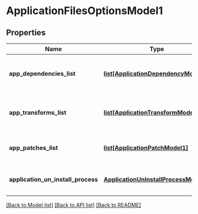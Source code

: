 # ApplicationFilesOptionsModel1

## Properties
Name | Type | Description | Notes
------------ | ------------- | ------------- | -------------
**app_dependencies_list** | [**list[ApplicationDependencyModel1]**](ApplicationDependencyModel1.md) | Gets or sets list of application dependency Ids. | [optional] 
**app_transforms_list** | [**list[ApplicationTransformModel1]**](ApplicationTransformModel1.md) | Gets or sets list of uploaded transform files. | [optional] 
**app_patches_list** | [**list[ApplicationPatchModel1]**](ApplicationPatchModel1.md) | Gets or sets list of uploaded patch files. | [optional] 
**application_un_install_process** | [**ApplicationUnInstallProcessModel1_**](ApplicationUnInstallProcessModel1_.md) | Gets or sets application uninstallation process. | [optional] 

[[Back to Model list]](../README.md#documentation-for-models) [[Back to API list]](../README.md#documentation-for-api-endpoints) [[Back to README]](../README.md)


